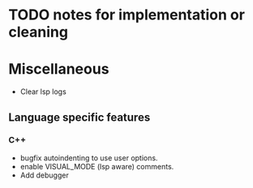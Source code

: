 # TODO notes for implementation or cleaning

# Miscellaneous
- Clear lsp logs

## Language specific features
### C++
- bugfix autoindenting to use user options.
- enable VISUAL_MODE (lsp aware) comments.
- Add debugger

